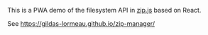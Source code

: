 This is a PWA demo of the filesystem API in [zip.js](https://github.com/gildas-lormeau/zip.js) based on React.

See https://gildas-lormeau.github.io/zip-manager/
